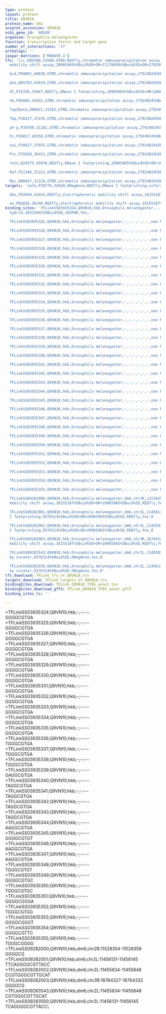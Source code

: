 ```yaml
---
type: protein
layout: protein
title: Q9VN10
protein_name: hkb
uniprot_accession: Q9VN10
ncbi_gene_id: '40549'
organism: Drosophila melanogaster
function: transcription factor and target gene
number_of_interactions: '17'
orthologs: ''
jaspar_matrices: ["MA0450.1"]
tfs: 'cic,Q9U1H0,53560,GTRD;REDfly,chromatin immunoprecipitation assay;electrophoretic
  mobility shift assay,20965965%5Buid%5D+OR+21270056%5Buid%5D+OR+27924024%5Buid%5D,Yes

  bcd,P09081,40830,GTRD,chromatin immunoprecipitation assay,27924024%5Buid%5D,No

  pho,Q8ST83,43819,GTRD,chromatin immunoprecipitation assay,27924024%5Buid%5D,No

  dl,P15330,35047,REDfly,DNase I footprinting,20965965%5Buid%5D+OR+10660305%5Buid%5D,No

  hb,P05084,41032,GTRD,chromatin immunoprecipitation assay,27924024%5Buid%5D,No

  Top3beta,O96651,31565,GTRD,chromatin immunoprecipitation assay,27924024%5Buid%5D,No

  Tbp,P20227,37476,GTRD,chromatin immunoprecipitation assay,27924024%5Buid%5D,No

  ph-p,P39769,31181,GTRD,chromatin immunoprecipitation assay,27924024%5Buid%5D,No

  Pc,P26017,40358,GTRD,chromatin immunoprecipitation assay,27924024%5Buid%5D,No

  twi,P10627,37655,GTRD,chromatin immunoprecipitation assay,27924024%5Buid%5D,No

  Psc,P35820,36431,GTRD,chromatin immunoprecipitation assay,27924024%5Buid%5D,No

  retn,Q24573,45976,REDfly,DNase I footprinting,20965965%5Buid%5D+OR+10660305%5Buid%5D,No

  Raf,P11346,31221,GTRD,chromatin immunoprecipitation assay,27924024%5Buid%5D,No

  Myc,Q9W4S7,31310,GTRD,chromatin immunoprecipitation assay,27924024%5Buid%5D,No'
targets: 'salm,P39770,34569,ORegAnno;REDfly,DNase I footprinting;inferred by curator,20965965%5Buid%5D+OR+9376314%5Buid%5D+OR+26578589%5Buid%5D,Yes

  Ubx,P83949,42034,REDfly,electrophoretic mobility shift assay,16155187%5Buid%5D+OR+20965965%5Buid%5D,Yes

  en,P02836,36240,REDfly,electrophoretic mobility shift assay,16155187%5Buid%5D+OR+20965965%5Buid%5D,Yes'
binding_sites: 'TFLinkSS03935324,Q9VN10,hkb,Drosophila melanogaster,-,-,-,-,-,-,one
  hybrid,18332042%5Buid%5D,JASPAR,Yes,-

  TFLinkSS03935325,Q9VN10,hkb,Drosophila melanogaster,-,-,-,-,-,-,one hybrid,18332042%5Buid%5D,JASPAR,Yes,-

  TFLinkSS03935326,Q9VN10,hkb,Drosophila melanogaster,-,-,-,-,-,-,one hybrid,18332042%5Buid%5D,JASPAR,Yes,-

  TFLinkSS03935327,Q9VN10,hkb,Drosophila melanogaster,-,-,-,-,-,-,one hybrid,18332042%5Buid%5D,JASPAR,Yes,-

  TFLinkSS03935328,Q9VN10,hkb,Drosophila melanogaster,-,-,-,-,-,-,one hybrid,18332042%5Buid%5D,JASPAR,Yes,-

  TFLinkSS03935329,Q9VN10,hkb,Drosophila melanogaster,-,-,-,-,-,-,one hybrid,18332042%5Buid%5D,JASPAR,Yes,-

  TFLinkSS03935330,Q9VN10,hkb,Drosophila melanogaster,-,-,-,-,-,-,one hybrid,18332042%5Buid%5D,JASPAR,Yes,-

  TFLinkSS03935331,Q9VN10,hkb,Drosophila melanogaster,-,-,-,-,-,-,one hybrid,18332042%5Buid%5D,JASPAR,Yes,-

  TFLinkSS03935332,Q9VN10,hkb,Drosophila melanogaster,-,-,-,-,-,-,one hybrid,18332042%5Buid%5D,JASPAR,Yes,-

  TFLinkSS03935333,Q9VN10,hkb,Drosophila melanogaster,-,-,-,-,-,-,one hybrid,18332042%5Buid%5D,JASPAR,Yes,-

  TFLinkSS03935334,Q9VN10,hkb,Drosophila melanogaster,-,-,-,-,-,-,one hybrid,18332042%5Buid%5D,JASPAR,Yes,-

  TFLinkSS03935335,Q9VN10,hkb,Drosophila melanogaster,-,-,-,-,-,-,one hybrid,18332042%5Buid%5D,JASPAR,Yes,-

  TFLinkSS03935336,Q9VN10,hkb,Drosophila melanogaster,-,-,-,-,-,-,one hybrid,18332042%5Buid%5D,JASPAR,Yes,-

  TFLinkSS03935337,Q9VN10,hkb,Drosophila melanogaster,-,-,-,-,-,-,one hybrid,18332042%5Buid%5D,JASPAR,Yes,-

  TFLinkSS03935338,Q9VN10,hkb,Drosophila melanogaster,-,-,-,-,-,-,one hybrid,18332042%5Buid%5D,JASPAR,Yes,-

  TFLinkSS03935339,Q9VN10,hkb,Drosophila melanogaster,-,-,-,-,-,-,one hybrid,18332042%5Buid%5D,JASPAR,Yes,-

  TFLinkSS03935340,Q9VN10,hkb,Drosophila melanogaster,-,-,-,-,-,-,one hybrid,18332042%5Buid%5D,JASPAR,Yes,-

  TFLinkSS03935341,Q9VN10,hkb,Drosophila melanogaster,-,-,-,-,-,-,one hybrid,18332042%5Buid%5D,JASPAR,Yes,-

  TFLinkSS03935342,Q9VN10,hkb,Drosophila melanogaster,-,-,-,-,-,-,one hybrid,18332042%5Buid%5D,JASPAR,Yes,-

  TFLinkSS03935343,Q9VN10,hkb,Drosophila melanogaster,-,-,-,-,-,-,one hybrid,18332042%5Buid%5D,JASPAR,Yes,-

  TFLinkSS03935344,Q9VN10,hkb,Drosophila melanogaster,-,-,-,-,-,-,one hybrid,18332042%5Buid%5D,JASPAR,Yes,-

  TFLinkSS03935345,Q9VN10,hkb,Drosophila melanogaster,-,-,-,-,-,-,one hybrid,18332042%5Buid%5D,JASPAR,Yes,-

  TFLinkSS03935346,Q9VN10,hkb,Drosophila melanogaster,-,-,-,-,-,-,one hybrid,18332042%5Buid%5D,JASPAR,Yes,-

  TFLinkSS03935347,Q9VN10,hkb,Drosophila melanogaster,-,-,-,-,-,-,one hybrid,18332042%5Buid%5D,JASPAR,Yes,-

  TFLinkSS03935348,Q9VN10,hkb,Drosophila melanogaster,-,-,-,-,-,-,one hybrid,18332042%5Buid%5D,JASPAR,Yes,-

  TFLinkSS03935349,Q9VN10,hkb,Drosophila melanogaster,-,-,-,-,-,-,one hybrid,18332042%5Buid%5D,JASPAR,Yes,-

  TFLinkSS03935350,Q9VN10,hkb,Drosophila melanogaster,-,-,-,-,-,-,one hybrid,18332042%5Buid%5D,JASPAR,Yes,-

  TFLinkSS03935351,Q9VN10,hkb,Drosophila melanogaster,-,-,-,-,-,-,one hybrid,18332042%5Buid%5D,JASPAR,Yes,-

  TFLinkSS03935352,Q9VN10,hkb,Drosophila melanogaster,-,-,-,-,-,-,one hybrid,18332042%5Buid%5D,JASPAR,Yes,-

  TFLinkSS03935353,Q9VN10,hkb,Drosophila melanogaster,-,-,-,-,-,-,one hybrid,18332042%5Buid%5D,JASPAR,Yes,-

  TFLinkSS03935354,Q9VN10,hkb,Drosophila melanogaster,-,-,-,-,-,-,one hybrid,18332042%5Buid%5D,JASPAR,Yes,-

  TFLinkSS03935355,Q9VN10,hkb,Drosophila melanogaster,-,-,-,-,-,-,one hybrid,18332042%5Buid%5D,JASPAR,Yes,-

  TFLinkSS09282000,Q9VN10,hkb,Drosophila melanogaster,dm6,chr2R,11528354,11528359,-,dm6&position=chr2R:11528354-11528359,electrophoretic
  mobility shift assay,16155187%5Buid%5D+OR+20965965%5Buid%5D,REDfly,Yes,0

  TFLinkSS09282001,Q9VN10,hkb,Drosophila melanogaster,dm6,chr2L,11456131,11456145,-,dm6&position=chr2L:11456131-11456145,DNase
  I footprinting,9376314%5Buid%5D+OR+20965965%5Buid%5D,REDfly,Yes,0

  TFLinkSS09282002,Q9VN10,hkb,Drosophila melanogaster,dm6,chr2L,11455834,11455848,-,dm6&position=chr2L:11455834-11455848,DNase
  I footprinting,9376314%5Buid%5D+OR+20965965%5Buid%5D,REDfly,Yes,0

  TFLinkSS09282003,Q9VN10,hkb,Drosophila melanogaster,dm6,chr3R,16764327,16764332,-,dm6&position=chr3R:16764327-16764332,electrophoretic
  mobility shift assay,16155187%5Buid%5D+OR+20965965%5Buid%5D,REDfly,Yes,0

  TFLinkSS09283543,Q9VN10,hkb,Drosophila melanogaster,dm6,chr2L,11455834,11455848,+,dm6&position=chr2L:11455834-11455848,inferred
  by curator,9376314%5Buid%5D,ORegAnno,Yes,0

  TFLinkSS09283550,Q9VN10,hkb,Drosophila melanogaster,dm6,chr2L,11456131,11456145,+,dm6&position=chr2L:11456131-11456145,inferred
  by curator,9376314%5Buid%5D,ORegAnno,Yes,0'
tfs_download: TFLink_tfs_of_Q9VN10.tsv
targets_download: TFLink_targets_of_Q9VN10.tsv
bindingSites_download: TFLink_Q9VN10_TFBS_annot.tsv
bindingSites_download_gff3: TFLink_Q9VN10_TFBS_annot.gff3
binding_sites_ls: ''

---
```

\>TFLinkSS03935324;Q9VN10;hkb;-;-:---\GGGGCGTGA\\>TFLinkSS03935325;Q9VN10;hkb;-;-:---\GGGGCGTGA\\>TFLinkSS03935326;Q9VN10;hkb;-;-:---\GGGGCGTGA\\>TFLinkSS03935327;Q9VN10;hkb;-;-:---\GGGGCGTGA\\>TFLinkSS03935328;Q9VN10;hkb;-;-:---\GGGGCGTGA\\>TFLinkSS03935329;Q9VN10;hkb;-;-:---\GGGGCGTGA\\>TFLinkSS03935330;Q9VN10;hkb;-;-:---\GGGGCGTGA\\>TFLinkSS03935331;Q9VN10;hkb;-;-:---\GGGGCGTGA\\>TFLinkSS03935332;Q9VN10;hkb;-;-:---\GGGGCGTGA\\>TFLinkSS03935333;Q9VN10;hkb;-;-:---\GGGGCGTGA\\>TFLinkSS03935334;Q9VN10;hkb;-;-:---\GGGGCGTGA\\>TFLinkSS03935335;Q9VN10;hkb;-;-:---\GGGGCGTGA\\>TFLinkSS03935336;Q9VN10;hkb;-;-:---\TGGGCGTGA\\>TFLinkSS03935337;Q9VN10;hkb;-;-:---\TGGGCGTGA\\>TFLinkSS03935338;Q9VN10;hkb;-;-:---\TGGGCGTGA\\>TFLinkSS03935339;Q9VN10;hkb;-;-:---\GAGGCGTGA\\>TFLinkSS03935340;Q9VN10;hkb;-;-:---\TAGGCGTGA\\>TFLinkSS03935341;Q9VN10;hkb;-;-:---\TAGGCGTGA\\>TFLinkSS03935342;Q9VN10;hkb;-;-:---\TAGGCGTGA\\>TFLinkSS03935343;Q9VN10;hkb;-;-:---\TAGGCGTGA\\>TFLinkSS03935344;Q9VN10;hkb;-;-:---\AAGGCGTGA\\>TFLinkSS03935345;Q9VN10;hkb;-;-:---\GGGGCGTGT\\>TFLinkSS03935346;Q9VN10;hkb;-;-:---\AAGGCGTGA\\>TFLinkSS03935347;Q9VN10;hkb;-;-:---\AAGGCGTGA\\>TFLinkSS03935348;Q9VN10;hkb;-;-:---\TGGGCGTGT\\>TFLinkSS03935349;Q9VN10;hkb;-;-:---\GGGGCGTGC\\>TFLinkSS03935350;Q9VN10;hkb;-;-:---\TGGGCGTGC\\>TFLinkSS03935351;Q9VN10;hkb;-;-:---\GGGGCGGGA\\>TFLinkSS03935352;Q9VN10;hkb;-;-:---\TGGGCGTGG\\>TFLinkSS03935353;Q9VN10;hkb;-;-:---\GGGGCGGGT\\>TFLinkSS03935354;Q9VN10;hkb;-;-:---\GGGGCGTTC\\>TFLinkSS03935355;Q9VN10;hkb;-;-:---\TGGGCGGGG\\>TFLinkSS09282000;Q9VN10;hkb;dm6;chr2R:11528354-11528359\GGGGCG\\>TFLinkSS09282001;Q9VN10;hkb;dm6;chr2L:11456131-11456145\TTCAGGGGCGTTACC\\>TFLinkSS09282002;Q9VN10;hkb;dm6;chr2L:11455834-11455848\CCGTGGGCGTTGCAT\\>TFLinkSS09282003;Q9VN10;hkb;dm6;chr3R:16764327-16764332\GGGGCG\\>TFLinkSS09283543;Q9VN10;hkb;dm6;chr2L:11455834-11455848\CGTGGGCGTTGCAT\\>TFLinkSS09283550;Q9VN10;hkb;dm6;chr2L:11456131-11456145\TCAGGGGCGTTACC\
